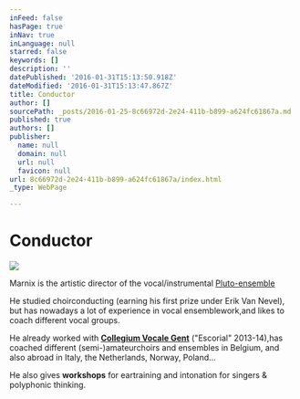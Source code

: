 ```yaml
---
inFeed: false
hasPage: true
inNav: true
inLanguage: null
starred: false
keywords: []
description: ''
datePublished: '2016-01-31T15:13:50.918Z'
dateModified: '2016-01-31T15:13:47.867Z'
title: Conductor
author: []
sourcePath: _posts/2016-01-25-8c66972d-2e24-411b-b899-a624fc61867a.md
published: true
authors: []
publisher:
  name: null
  domain: null
  url: null
  favicon: null
url: 8c66972d-2e24-411b-b899-a624fc61867a/index.html
_type: WebPage

---
```

# Conductor
![](https://the-grid-user-content.s3-us-west-2.amazonaws.com/17667b30-a321-4ee0-8d81-aec1948a41b4.jpg)

Marnix is the artistic director of the vocal/instrumental [Pluto-ensemble][0]

He studied choirconducting (earning his first prize under Erik Van Nevel), but has nowadays a lot of experience in vocal ensemblework,and likes to coach different vocal groups.

He already worked with **[Collegium Vocale Gent][1]** ("Escorial" 2013-14),has coached different (semi-)amateurchoirs and ensembles in Belgium, and also abroad in Italy, the Netherlands, Norway, Poland...

He also gives **workshops** for eartraining and intonation for singers & polyphonic thinking.

[0]: www.thegrid.ai/pluto-ensemble
[1]: www.collegiumvocale.com